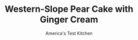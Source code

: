 ---
layout: ../../layouts/MarkdownPostLayout.astro
title: Western-Slope Pear Cake with Ginger Cream
author: America's Test Kitchen
pubDate: 2023-03-15
description: "This simple pear cake is the perfect finish to our holiday meal."
image_url: https://res.cloudinary.com/hksqkdlah/image/upload/ar_1:1,c_fill,dpr_2.0,f_auto,fl_lossy.progressive.strip_profile,g_faces:auto,q_auto:low,w_344/4646_sfs-holidaymenu-pearcake-318584
tags: ["Desserts or Baked Goods","Fruit","Make Ahead","Cakes"]
calories: 3894
protein: 2
carbohydrates: 46
fats: 
fiber: 
ingredients: ["1 cup (5 ounces), all-purpose flour","1/2 teaspoon, baking powder","3/4 teaspoon, ground ginger","1/4 teaspoon, table salt","7 tablespoons, unsalted butter, 6 tablespoons softened but still cool, 1 tablespoon melted","2/3 cup packed (4⅔ ounces) plus 2 tablespoons packed, light brown sugar","2 , large eggs","1 teaspoon, minced fresh ginger","1 cup, heavy cream","1 , (15-ounce) can pear halves in syrup, drained and cut into 1/4-inch slices","1 tablespoon, confectioners' sugar"]
serves: 12
time: ""
instructions: ["Adjust oven rack to middle position and heat oven to 350 degrees.","Whisk flour, baking powder, 1/2 teaspoon ground ginger, and salt together in medium bowl. Beat 6 tablespoons butter and 2/3 cup brown sugar with electric mixer at medium speed until pale and fluffy, about 3 minutes. Beat in eggs, one at a time, until incorporated. Beat in fresh ginger and 1/4 cup cream until incorporated. Reduce speed to low and add dry ingredients in two batches.","Pour batter into greased 9-inch cake pan. Arrange pear slices in fan-shaped pattern on top of batter and lightly press slices into batter. Scatter remaining 2 tablespoons brown sugar on top of pears and drizzle with 1 tablespoon melted butter. Bake until toothpick inserted in center of cake comes out with a few crumbs attached, 35 to 40 minutes. Let cake cool in pan for 10 minutes, invert onto cutting board, and invert again onto wire rack to finish cooling.","When ready to serve, whip remaining 3/4 cup cream, confectioners’ sugar, and remaining 1/4 teaspoon ground ginger to soft peaks. Slice cake and serve with whipped cream.","Make Ahead:","This cake tastes better if made a day in advance. Just wrap tightly in plastic and store at room temperature. Whip the cream close to serving time."]
nutrition: ["134 mg Potassium","63 mg Phosphorus","81 mg Calcium","14 mg Magnesium","91 mg Sodium","14 g Fat","4 g Monounsaturated","75 mg Cholesterol","9 g Saturated","18 µg Folic acid","8 µg Folate (food)","34 g Sugars","1 µg Vitamin K","32 g Water","46 g Carbs","39 µg Folate equivalent (total)","2 g Protein","151 µg Vitamin A","324 kcal Energy","33 g Sugars, added","3894 calories"]
notes: ""
---